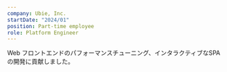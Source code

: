 ```yaml
---
company: Ubie, Inc.
startDate: "2024/01"
position: Part-time employee
role: Platform Engineer
---
```


Web フロントエンドのパフォーマンスチューニング、インタラクティブなSPAの開発に貢献しました。